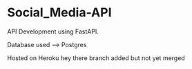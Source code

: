 # Social_Media-API


API Development using FastAPI.

Database used --> Postgres

Hosted on Heroku 
hey there
branch added
but not yet merged
